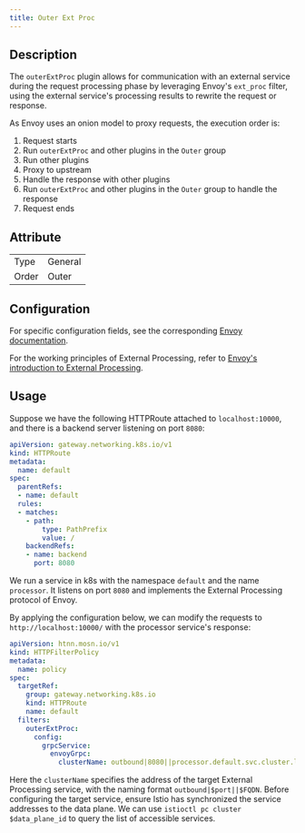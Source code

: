 ```yaml
---
title: Outer Ext Proc
---
```


## Description

The `outerExtProc` plugin allows for communication with an external service during the request processing phase by leveraging Envoy's `ext_proc` filter, using the external service's processing results to rewrite the request or response.

As Envoy uses an onion model to proxy requests, the execution order is:

1. Request starts
2. Run `outerExtProc` and other plugins in the `Outer` group
3. Run other plugins
4. Proxy to upstream
5. Handle the response with other plugins
6. Run `outerExtProc` and other plugins in the `Outer` group to handle the response
7. Request ends

## Attribute

|       |         |
| ----- | ------- |
| Type  | General |
| Order | Outer   |

## Configuration

For specific configuration fields, see the corresponding [Envoy documentation](https://www.envoyproxy.io/docs/envoy/v1.29.4/api-v3/extensions/filters/http/ext_proc/v3/ext_proc.proto#envoy-v3-api-msg-extensions-filters-http-ext-proc-v3-extprocoverrides).

For the working principles of External Processing, refer to [Envoy's introduction to External Processing](https://www.envoyproxy.io/docs/envoy/v1.29.4/configuration/http/http_filters/ext_proc_filter.html).

## Usage

Suppose we have the following HTTPRoute attached to `localhost:10000`, and there is a backend server listening on port `8080`:

```yaml
apiVersion: gateway.networking.k8s.io/v1
kind: HTTPRoute
metadata:
  name: default
spec:
  parentRefs:
  - name: default
  rules:
  - matches:
    - path:
        type: PathPrefix
        value: /
    backendRefs:
    - name: backend
      port: 8080
```

We run a service in k8s with the namespace `default` and the name `processor`. It listens on port `8080` and implements the External Processing protocol of Envoy.

By applying the configuration below, we can modify the requests to `http://localhost:10000/` with the processor service's response:

```yaml
apiVersion: htnn.mosn.io/v1
kind: HTTPFilterPolicy
metadata:
  name: policy
spec:
  targetRef:
    group: gateway.networking.k8s.io
    kind: HTTPRoute
    name: default
  filters:
    outerExtProc:
      config:
        grpcService:
          envoyGrpc:
            clusterName: outbound|8080||processor.default.svc.cluster.local
```

Here the `clusterName` specifies the address of the target External Processing service, with the naming format `outbound|$port||$FQDN`. Before configuring the target service, ensure Istio has synchronized the service addresses to the data plane. We can use `istioctl pc cluster $data_plane_id` to query the list of accessible services.
